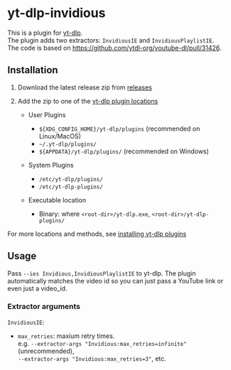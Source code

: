 # yt-dlp-invidious
This is a plugin for [yt-dlp](https://github.com/yt-dlp/yt-dlp#readme).  
The plugin adds two extractors: `InvidiousIE` and `InvidiousPlaylistIE`.  
The code is based on https://github.com/ytdl-org/youtube-dl/pull/31426.

## Installation

1. Download the latest release zip from [releases](https://github.com/grqz/yt-dlp-invidious/releases)

2. Add the zip to one of the [yt-dlp plugin locations](https://github.com/yt-dlp/yt-dlp#installing-plugins)

    - User Plugins
        - `${XDG_CONFIG_HOME}/yt-dlp/plugins` (recommended on Linux/MacOS)
        - `~/.yt-dlp/plugins/`
        - `${APPDATA}/yt-dlp/plugins/` (recommended on Windows)

    - System Plugins
       -  `/etc/yt-dlp/plugins/`
       -  `/etc/yt-dlp-plugins/`

    - Executable location
        - Binary: where `<root-dir>/yt-dlp.exe`, `<root-dir>/yt-dlp-plugins/`

For more locations and methods, see [installing yt-dlp plugins](https://github.com/yt-dlp/yt-dlp#installing-plugins)

## Usage
Pass `--ies Invidious,InvidiousPlaylistIE` to yt-dlp. The plugin automatically matches the video id so you can just pass a YouTube link or even just a video_id.

### Extractor arguments
`InvidiousIE`:
- `max_retries`: maxium retry times.  
	e.g. `--extractor-args "Invidious:max_retries=infinite"` (unrecommended),  
	`--extractor-args "Invidious:max_retries=3"`, etc.


<!--This repository contains a sample plugin package for [yt-dlp](https://github.com/yt-dlp/yt-dlp#readme).

See [yt-dlp plugins](https://github.com/yt-dlp/yt-dlp#plugins) for more details.


## Installation

Requires yt-dlp `2023.01.02` or above.

You can install this package with pip:
```
python3 -m pip install -U https://github.com/yt-dlp/yt-dlp-sample-plugins/archive/master.zip
```

See [installing yt-dlp plugins](https://github.com/yt-dlp/yt-dlp#installing-plugins) for the other methods this plugin package can be installed.


## Development

See the [Plugin Development](https://github.com/yt-dlp/yt-dlp/wiki/Plugin-Development) section of the yt-dlp wiki.
Add required dependencies to the `dependencies` section in the `pyproject.toml`.
From within the plugin, use an import pattern similar to the following:
```py
import sys
import pathlib


import_path = str(pathlib.Path(__file__).parent.parent.parent)

sys.path.insert(0, import_path)
try:
	import some_dependency

except ImportError:
	some_dependency = None

finally:
	sys.path.remove(import_path)
```

## Release

To create a release, simply increment the version in the `pyproject.toml` file.
While convenient, conditional requirements or non pure python modules will most likely not work.
Please edit the `.github/workflows/release.yml` accordingly if you require more control.
-->